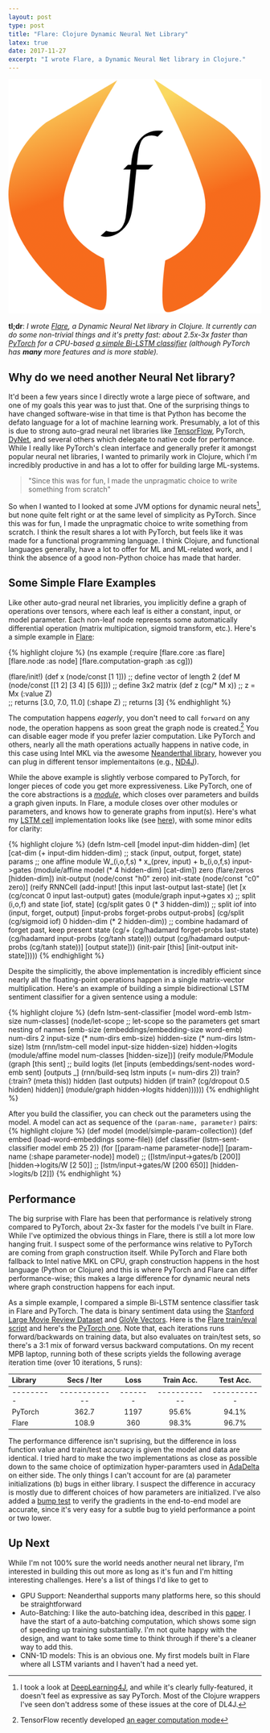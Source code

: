 ```yaml
---
layout: post
type: post
title: "Flare: Clojure Dynamic Neural Net Library"
latex: true
date: 2017-11-27
excerpt: "I wrote Flare, a Dynamic Neural Net library in Clojure."
---
```


<img class="third-right no-bottom-margin" src="/images/flare.png" >

**tl;dr**: *I wrote [Flare](https://github.com/aria42/flare), a Dynamic Neural Net library in Clojure. It currently can do some non-trivial things and it's pretty fast: about 2.5x-3x faster than [PyTorch](http://pytorch.org/) for a CPU-based [a simple Bi-LSTM classifier](https://github.com/aria42/flare/blob/master/src/flare/examples/bilstm_tag.clj) (although PyTorch has **many** more features and is more stable).*

## Why do we need another Neural Net library?

It'd been a few years since I directly wrote a large piece of software, and one of my goals this year was to just that. One of the surprising things to have changed software-wise in that time is that Python has become the defato language for a lot of machine learning work. Presumably, a lot of this is due to strong auto-grad neural net libraries like [TensorFlow](https://www.tensorflow.org/), PyTorch, [DyNet](https://github.com/clab/dynet), and several others which delegate to native code for performance. While I really like PyTorch's clean interface and generally prefer it amongst popular neural net libraries, I wanted to primarily work in Clojure, which I'm incredibly productive in and has a lot to offer for building large ML-systems. 

> "Since this was for fun, I made the unpragmatic choice to write something from scratch"

So when I wanted to I looked at some JVM options for dynamic neural nets[^dl4j], but none quite felt right or at the same level of simplicity as PyTorch. Since this was for fun, I made the unpragmatic choice to write something from scratch. I think the result shares a lot with PyTorch, but feels like it was made for a functional programming language. I think Clojure, and functional languages generally, have a lot to offer for ML and ML-related work, and I think the absence of a good non-Python choice has made that harder. 

## Some Simple Flare Examples

Like other auto-grad neural net libraries, you implicitly define a graph of operations over tensors, where each leaf is either a constant, input, or model parameter. Each non-leaf node represents some automatically differential operation (matrix multipication, sigmoid transform, etc.). Here's a simple example in [Flare](http://github.com/aria42/flare):

{% highlight clojure %}
(ns example
  (:require [flare.core :as flare]
            [flare.node :as node]
            [flare.computation-graph :as cg]))

(flare/init!)
(def x (node/const [1 1]))                ;; define vector of length 2
(def M (node/const [[1 2] [3 4] [5 6]]))  ;; define 3x2 matrix 
(def z (cg/* M x))                        ;; z = Mx
(:value Z)                                
;; returns [3.0, 7.0, 11.0]
(:shape Z) 
;; returns [3]
{% endhighlight %}

The computation happens *eagerly*, you don't need to call `forward` on any node, the operation happens as soon great the graph node is created.[^TF_EAGER] You can disable eager mode if you prefer lazier computation. Like PyTorch and others, nearly all the math operations actually happens in native code, in this case using Intel MKL via the awesome [Neanderthal library](https://github.com/uncomplicate/neanderthal), however you can plug in different tensor implementaitons (e.g., [ND4J](https://nd4j.org/)).

While the above example is slightly verbose compared to PyTorch, for longer pieces of code you get more expressiveness. Like PyTorch, one of the core abstractions is a [*module*](https://github.com/aria42/flare/blob/master/src/flare/module.clj), which closes over parameters and builds a graph given inputs. In Flare, a module closes over other modules or parameters, and knows how to generate graphs from input(s). Here's what my [LSTM cell](https://en.wikipedia.org/wiki/Long_short-term_memory) implementation looks like (see [here](https://github.com/aria42/flare/blob/40e4fa0e27a2ddd5664e752640927d23f2e6d766/src/flare/rnn.clj#L17)), with some minor edits for clarity: 

{% highlight clojure %}
(defn lstm-cell [model input-dim hidden-dim]
  (let [cat-dim (+ input-dim hidden-dim)
        ;; stack (input, output, forget, state) params
        ;; one affine module W_(i,o,f,s) * x_(prev, input) + b_(i,o,f,s)
        input->gates (module/affine model (* 4 hidden-dim) [cat-dim])
        zero  (flare/zeros [hidden-dim])
        init-output (node/const "h0" zero)
        init-state (node/const "c0"  zero)]
    (reify RNNCell
      (add-input! [this input last-output last-state]
        (let [x (cg/concat 0 input last-output)
              gates (module/graph input->gates x)
              ;; split (i,o,f) and state
              [iof, state] (cg/split gates 0 (* 3 hidden-dim))
              ;; split iof into (input, forget, output)
              [input-probs forget-probs output-probs]
                (cg/split (cg/sigmoid iof) 0 hidden-dim (* 2 hidden-dim))
              ;; combine hadamard of forget past, keep present
              state (cg/+
                     (cg/hadamard forget-probs last-state)
                     (cg/hadamard input-probs (cg/tanh state)))
              output (cg/hadamard output-probs (cg/tanh state))]
          [output state]))
        (init-pair [this] [init-output init-state]))))
{% endhighlight %}

Despite the simplicitly, the above implementation is incredibly efficient since nearly all the floating-point operations happen in a single matrix-vector multiplication. Here's an example of building a simple bidirectional LSTM sentiment classifier for a given sentence using a module:


{% highlight clojure %}
(defn lstm-sent-classifier [model word-emb lstm-size num-classes]
  (node/let-scope
      ;; let-scope so the parameters get smart nesting of names
      [emb-size (embeddings/embedding-size word-emb)
       num-dirs 2
       input-size (* num-dirs emb-size)
       hidden-size (* num-dirs lstm-size)
       lstm (rnn/lstm-cell model input-size hidden-size)
       hidden->logits (module/affine model num-classes [hidden-size])]
    (reify
      module/PModule
      (graph [this sent]
        ;; build logits
        (let [inputs (embeddings/sent-nodes word-emb sent)
              [outputs _] (rnn/build-seq lstm inputs (= num-dirs 2))
              train? (:train? (meta this))
              hidden (last outputs)
              hidden (if train? (cg/dropout 0.5 hidden) hidden)]
          (module/graph hidden->logits hidden))))))
{% endhighlight %}

After you build the classifier, you can check out the parameters using the model. A model can act as sequence of the `(param-name, parameter)` pairs:
{% highlight clojure %}
(def model (model/simple-param-collection))
(def embed (load-word-embeddings some-file))
(def classifier (lstm-sent-classifier model emb 25 2))
(for [[param-name parameter-node]]
  [param-name (:shape parameter-node)] model)
;; ([lstm/input->gates/b [200]] [hidden->logits/W [2 50]] 
;;   [lstm/input->gates/W [200 650]] [hidden->logits/b [2]])
{% endhighlight %}



## Performance

The big surprise with Flare has been that performance is relatively strong compared to PyTorch, about 2x-3x faster for the models I've built in Flare. While I've optimized the obvious things in Flare, there is still a lot more low hanging fruit. I suspect some of the performance wins relative to PyTorch are coming from graph construction itself. While PyTorch and Flare both fallback to Intel native MKL on CPU, graph construction happens in the host language (Python or Clojure) and this is where PyTorch and Flare can differ performance-wise; this makes a large difference for dynamic neural nets where graph construction happens for each input.

As a simple example, I compared a simple Bi-LSTM sentence classifier task in Flare and PyTorch. The data is binary sentiment data  using the [Stanford Large Movie Review Dataset](http://ai.stanford.edu/~amaas/data/sentiment/) and [GloVe Vectors](https://nlp.stanford.edu/projects/glove/). Here is the [Flare train/eval script](https://github.com/aria42/flare/blob/9e8a23fa0e58f32c66347c7933d10e3530d18073/src/flare/examples/bilstm_tag.clj) and here's the [PyTorch one](https://gist.github.com/aria42/2ff21b8c567d12d979a64f3a37fd029d). Note that, each iterations runs forward/backwards on training data, but also evaluates on train/test sets, so there's a 3:1 mix of forward versus backward computations. On my recent MPB laptop, running both of these scripts yields the following average iteration time (over 10 iterations, 5 runs):


| Library | Secs / Iter |  Loss | Train Acc. | Test Acc. |
| :---    |       :---: | :---: | :----:     | :---:     |
|---------|-------------|-------|------------|-----------|
| PyTorch |       362.7 |  1197 | 95.6%      | 94.1%     |
| Flare   |       108.9 |   360 | 98.3%      | 96.7%     |


The performance difference isn't suprising, but the difference in loss function value and train/test accuracy is given the model and data are identical. I tried hard to make the two implementations as close as possible down to the same choice of optimization hyper-paramters used in [AdaDelta](https://arxiv.org/abs/1212.5701) on either side. The only things I can't account for are (a) parameter initializations (b) bugs in either library. I suspect the difference in accuracy is mostly due to different choices of how parameters are initialized. I've also added a [bump test](https://timvieira.github.io/blog/post/2017/04/21/how-to-test-gradient-implementations/) to verify the gradients in the end-to-end model are accurate, since it's very easy for a subtle bug to yield performance a point or two lower.


## Up Next

While I'm not 100% sure the world needs another neural net library, I'm interested in building this out more as long as it's fun and I'm hitting interesting challenges. Here's a list of things I'd like to get to

* GPU Support: Neanderthal supports many platforms here, so this should be straightforward
* Auto-Batching: I like the auto-batching idea, described in this [paper](https://arxiv.org/abs/1705.07860). I have the start of a auto-batching computation, which shows some sign of speeding up training substantially. I'm not quite happy with the design, and want to take some time to think through if there's a cleaner way to add this.
* CNN-1D models: This is an obvious one. My first models built in Flare where all LSTM variants and I haven't had a need yet.

<!-- Footnotes and Links -->

[^dl4j]:I took a look at [DeepLearning4J](https://deeplearning4j.org/), and while it's clearly fully-featured, it doesn't feel as expressive as say PyTorch. Most of the Clojure wrappers I've seen don't address some of these issues at the core of DL4J.
[^TF_EAGER]: TensorFlow recently developed [an eager computation mode](https://research.googleblog.com/2017/10/eager-execution-imperative-define-by.html) 
